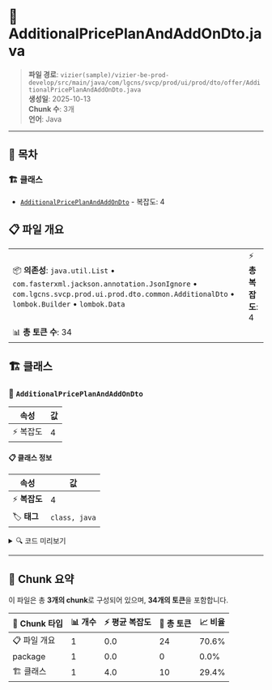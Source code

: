 # 📄 AdditionalPricePlanAndAddOnDto.java

> **파일 경로**: `vizier(sample)/vizier-be-prod-develop/src/main/java/com/lgcns/svcp/prod/ui/prod/dto/offer/AdditionalPricePlanAndAddOnDto.java`  
> **생성일**: 2025-10-13  
> **Chunk 수**: 3개  
> **언어**: Java
---

## 📑 목차

### 🏗️ 클래스
- [`AdditionalPricePlanAndAddOnDto`](#class-additionalpriceplanandaddondto) - 복잡도: 4

## 📋 파일 개요

| | |
|--|--|
| 📦 **의존성**: `java.util.List` • `com.fasterxml.jackson.annotation.JsonIgnore` • `com.lgcns.svcp.prod.ui.prod.dto.common.AdditionalDto` • `lombok.Builder` • `lombok.Data` | ⚡ **총 복잡도**: 4 |
| 📊 **총 토큰 수**: 34 |  |



## 🏗️ 클래스

### <a id="class-additionalpriceplanandaddondto"></a>🎯 `AdditionalPricePlanAndAddOnDto`

| 속성 | 값 |
|------|----|
| ⚡ 복잡도 | 4 |



#### 📋 클래스 정보

| 속성 | 값 |
|------|----|
| ⚡ **복잡도** | 4 || 📍 **라인 범위** | 12-12 |
| 🏷️ **태그** | `class, java` |

<details>
<summary>🔍 코드 미리보기</summary>

```java
public class AdditionalPricePlanAndAddOnDto {
	List<AdditionalDto> additional;
	private String prodUuid;
}...
```

**Chunk 정보**
- 🆔 **ID**: `1ffe3c431234`
- 📍 **라인**: 12-12
- 📊 **토큰**: 10
- 🏷️ **태그**: `class, java`

</details>

---





## 🧩 Chunk 요약

이 파일은 총 **3개의 chunk**로 구성되어 있으며, **34개의 토큰**을 포함합니다.

| 🧩 Chunk 타입 | 📊 개수 | ⚡ 평균 복잡도 | 📝 총 토큰 | 📈 비율 |
|---------------|--------|-------------|----------|--------|
| 📋 파일 개요 | 1 | 0.0 | 24 | 70.6% |
| package | 1 | 0.0 | 0 | 0.0% |
| 🏗️ 클래스 | 1 | 4.0 | 10 | 29.4% |

